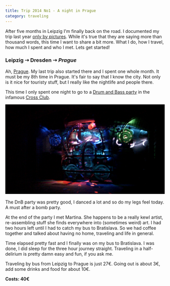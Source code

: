 ```yaml
---
title: Trip 2014 No1 - A night in Prague
category: traveling
---
```


After five months in Leipzig I'm finally back on the road. I documented my trip
last year [only by pictures](/#/on-the-road). While it's true
that they are saying more than thousand words, this time I want to share a bit
more. What I do, how I travel, how much I spent and who I met. Lets get started!

### Leipzig ⇢ Dresden ⇢ _Prague_

Ah, [Prague](/#/on-the-road/Czech-Republic/Prague). My last
trip also started there and I spent one whole month. It must be my 8th time in
Prague. It's fair to say that I know the city. Not only is it nice for touristy
stuff, but I really like the nightlife and people there.

This time I only spent one night to go to a [Drum and Bass party](http://www.crossclub.cz/cs/program/3224-imperialistic-night-cechy-a-morava-united-prihlaseni-na-udalost-na-fb-jako-zucastnim-se-zdarma-free/)
in the infamous [Cross Club](http://www.crossclub.cz/en/contact/).

![](/pictures/Czech-Republic/Prague/100_0991.jpg)

The DnB party was pretty good, I danced a lot and so do my legs feel today. A
must after a bomb party.

At the end of the party I met Martina. She happens to be a really kewl artist,
re-assembling stuff she finds everywhere into (sometimes weird) art. I had two
hours left until I had to catch my bus to Bratislava. So we had coffee together
and talked about having no home, traveling and life in general.

Time elapsed pretty fast and I finally was on my bus to Bratislava. I was done,
I did sleep for the three hour journey straight. Traveling in a half-delirium is
pretty damn easy and fun, if you ask me.

Traveling by bus from Leipzig to Prague is just 27€. Going out is about 3€, add
some drinks and food for about 10€.

**Costs: 40€**
